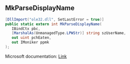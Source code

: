 ## MkParseDisplayName

```csharp
[DllImport("ole32.dll", SetLastError = true)]
public static extern int MkParseDisplayName(
   IBindCtx pbc,
   [MarshalAs(UnmanagedType.LPWStr)] string szUserName,
   out uint pchEaten,
   out IMoniker ppmk
);
```

Microsoft documentation: [Link](https://docs.microsoft.com/en-us/windows/win32/api/objbase/nf-objbase-mkparsedisplayname)
